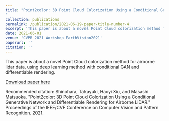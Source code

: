 ```yaml
---
title: "Point2color: 3D Point Cloud Colorization Using a Conditional Generative Network and Differentiable Rendering for Airborne LiDAR
"
collection: publications
permalink: /publication/2021-06-19-paper-title-number-4
excerpt: 'This paper is about a novel Point Cloud colorization method for airborne lidar data, using deep learning method with conditional GAN and differentiable rendering.'
date: 2021-06-01
venue: 'CVPR 2021 Workshop EarthVision2021'
paperurl: ''
citation: ''
---
```

This paper is about a novel Point Cloud colorization method for airborne lidar data, using deep learning method with conditional GAN and differentiable rendering.


[Download paper here](https://openaccess.thecvf.com/content/CVPR2021W/EarthVision/html/Shinohara_Point2color_3D_Point_Cloud_Colorization_Using_a_Conditional_Generative_Network_CVPRW_2021_paper.html9)

Recommended citation: Shinohara, Takayuki, Haoyi Xiu, and Masashi Matsuoka. "Point2color: 3D Point Cloud Colorization Using a Conditional Generative Network and Differentiable Rendering for Airborne LiDAR." Proceedings of the IEEE/CVF Conference on Computer Vision and Pattern Recognition. 2021.


